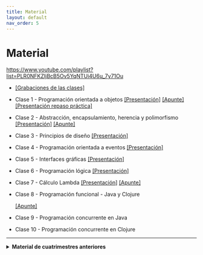 ```yaml
---
title: Material
layout: default
nav_order: 5
---
```


<!--
    Los archivos están subidos en la carpeta de drive del curso:
    https://drive.google.com/drive/folders/1-sBhVb2DKF5OCUpH2EepX7p870APkWxe?usp=drive_link
-->

# Material

https://www.youtube.com/playlist?list=PLR0NFKZIjBcB5Ov5YqNTUi4U6u_7y71Ou

* [[Grabaciones de las clases]](https://www.youtube.com/playlist?list=PLR0NFKZIjBcCdO6vn0ZI-ltAWf4zb_3uL)

 * Clase 1 - Programación orientada a objetos
      [[Presentación]](/presentaciones/clase01/clase01.pdf)
      [[Apunte]](https://drive.google.com/file/d/16Ns8j6c-1i6EsnIInhpw5WGtCJb_4LkB/view?usp=sharing)
      [[Presentación repaso práctica]](https://docs.google.com/presentation/d/1DfgDeJCAoMXov6CLfXfvVAcphlKo6Aq7/edit?usp=drive_link&ouid=114882499087956113949&rtpof=true&sd=true)
 * Clase 2 - Abstracción, encapsulamiento, herencia y polimorfismo
      [[Presentación]](/presentaciones/clase02/clase02.pdf)
      [[Apunte]](https://drive.google.com/file/d/1HIvOpkntijYvR20UfPSte1UrRG69zwOd/view?usp=sharing)
 * Clase 3 - Principios de diseño
      [[Presentación]](/presentaciones/clase03/clase03.pdf)
 * Clase 4 - Programación orientada a eventos
      [[Presentación]](/presentaciones/clase04/clase04.pdf)
 * Clase 5 - Interfaces gráficas
      [[Presentación]](/presentaciones/clase05/clase05.pdf)
 * Clase 6 - Programación lógica
      [[Presentación]](/presentaciones/clase06/clase06.pdf)
 * Clase 7 - Cálculo Lambda
      [[Presentación]](/presentaciones/clase07/clase07.pdf)
      [[Apunte]](https://drive.google.com/file/d/1uGF-x1OjKyusgihN8bevHG6eApaHJAdE/view?usp=sharing)
 * Clase 8 - Programación funcional - Java y Clojure
      <!-- [[Presentación]]() -->
      [[Apunte]](https://drive.google.com/file/d/1pAjjK04vpL5PIWxEYZoLckeL34rQBvEt/view?usp=sharing)
 * Clase 9 - Programación concurrente en Java
      <!-- [[Presentación]]() -->
 * Clase 10 - Programación concurrente en Clojure
      <!-- [[Presentación]]() -->

<hr/>

<details markdown="block">
  <summary><b>Material de cuatrimestres anteriores</b></summary>

* 2025c1

  * [[Grabaciones de las clases]](https://www.youtube.com/playlist?list=PLR0NFKZIjBcCdO6vn0ZI-ltAWf4zb_3uL)

  * Clase 1 - Programación orientada a objetos
        [[Presentación]](https://drive.google.com/file/d/1sJRMQvZdSzRf-E_7_rqc5-m_-HPXKhVX/view?usp=drive_link)
        [[Apunte]](https://drive.google.com/file/d/16Ns8j6c-1i6EsnIInhpw5WGtCJb_4LkB/view?usp=sharing)
        [[Presentación repaso práctica]](https://docs.google.com/presentation/d/1DfgDeJCAoMXov6CLfXfvVAcphlKo6Aq7/edit?usp=drive_link&ouid=114882499087956113949&rtpof=true&sd=true)
  * Clase 2 - Abstracción, encapsulamiento, herencia y polimorfismo
        [[Presentación]](https://drive.google.com/file/d/1MyW7iMGjv5ckcsUPXVaebPlGcmOLwVBl/view?usp=sharing)
        [[Apunte]](https://drive.google.com/file/d/1HIvOpkntijYvR20UfPSte1UrRG69zwOd/view?usp=sharing)
  * Clase 3 - Principios de diseño
        [[Presentación]](https://drive.google.com/file/d/1ffeqPpfE3wM8TRpEFOM98ed6G67_dqCA/view?usp=sharing)
  * Clase 4 - Programación orientada a eventos
        [[Presentación]](https://drive.google.com/file/d/1FWaI2S8euIqEn84ImFZ0asFdswLNB-Tm/view?usp=sharing)
  * Clase 5 - Interfaces gráficas
        [[Presentación]](https://drive.google.com/file/d/1ISQiStcwnMe78LULVvUTRok-3JlxuhtT/view?usp=sharing)
  * Clase 6 - Programación lógica
        [[Presentación]](https://drive.google.com/file/d/1lXE783umlguTgPgFgP06KVdWjQiVfyOW/view?usp=sharing)
  * Clase 7 - Cálculo Lambda
        [[Apunte]](https://drive.google.com/file/d/1uGF-x1OjKyusgihN8bevHG6eApaHJAdE/view?usp=sharing)
  * Clase 8 - Programación funcional - Java y Clojure
        [[Presentación]](https://drive.google.com/file/d/1SfMGaRY8id3tLCw-FHtklfBtzLtINR47/view?usp=sharing)
        [[Apunte]](https://drive.google.com/file/d/1pAjjK04vpL5PIWxEYZoLckeL34rQBvEt/view?usp=sharing)
  * Clase 9 - Programación concurrente en Java
        [[Presentación]](https://drive.google.com/file/d/1mW3deWgmzdSk12Xh5m5OOQrIOoncwS_4/view?usp=sharing)
  * Clase 10 - Programación concurrente en Clojure
        [[Presentación]](https://drive.google.com/file/d/1WdtuN8XOW1UPUj9oG8USF0XAq7kcne8Y/view?usp=sharing)

* 2024c2
    * [[Grabaciones de las clases]](https://www.youtube.com/playlist?list=PLR0NFKZIjBcDm3bEeNSyDeEIY1fYHp8i1)

* 2024c1
    * [[Grabaciones de las clases]](https://www.youtube.com/playlist?list=PLR0NFKZIjBcAwCQjRBMkbh_taSYbOcwcl)
    * Clase 1 - Programación orientada a objetos
      [[Presentación]](https://drive.google.com/file/d/1DnmPLENegDnEVdU1-1wDVLIMN8cqN3rm/view?usp=sharing)
      [[Apunte]](https://drive.google.com/file/d/16Ns8j6c-1i6EsnIInhpw5WGtCJb_4LkB/view?usp=sharing)
    * Clase 2 - Abstracción, encapsulamiento, herencia y polimorfismo
      [[Presentación]](https://drive.google.com/file/d/1MyW7iMGjv5ckcsUPXVaebPlGcmOLwVBl/view?usp=sharing)
      [[Apunte]](https://drive.google.com/file/d/1HIvOpkntijYvR20UfPSte1UrRG69zwOd/view?usp=sharing)
    * Clase 3 - Interfaces gráficas
      [[Presentación]](https://drive.google.com/file/d/1K-QEQskm0c-5kalQo8-26YOsXanVGBle/view?usp=sharing)
    * Clase 4 - Programación orientada a eventos
      [[Presentación]](https://drive.google.com/file/d/1lHqlB1B0SXI3RF5ON-ItY7IADiw5aZxI/view?usp=drive_link)
    * Clase 5 - Programación concurrente
      [[Presentación]](https://drive.google.com/file/d/1AchsMne_rpO3_GkD0jLxbaYb6dOp7_HW/view?usp=sharing)
    * Pre-parcial 1
      [[Ejercicios tipo parcial 1]](/ejercicios-tipo/parcial1)
    * Clase 6 - Programación lógica
      [[Presentación]](https://drive.google.com/file/d/1lXE783umlguTgPgFgP06KVdWjQiVfyOW/view?usp=sharing)
    * Clase 7 - Cálculo Lambda
      [[Apunte]](https://drive.google.com/file/d/1uGF-x1OjKyusgihN8bevHG6eApaHJAdE/view?usp=sharing)
    * Clases 8 y 9 - Programación Funcional - Clojure
      [[Presentación]](https://drive.google.com/file/d/1SfMGaRY8id3tLCw-FHtklfBtzLtINR47/view?usp=sharing)
      [[Apunte]](https://drive.google.com/file/d/1pAjjK04vpL5PIWxEYZoLckeL34rQBvEt/view?usp=sharing)
    * Clase 10 - Programación Funcional - Mónadas
      [[Apunte]](https://drive.google.com/file/d/1lNTJcozUAkhsPaL0CkKBTUV5RwbIDWRQ/view?usp=sharing)
    * Pre-parcial 2
      [[Ejercicios tipo parcial 2]](/ejercicios-tipo/parcial2)
* Material anterior a 2024
    * Grabaciones de las clases
      [[2023c2]](https://www.youtube.com/playlist?list=PLR0NFKZIjBcCQXgJYWVQEyjrbfkcZq-iP)
      [[2023c1]](https://www.youtube.com/playlist?list=PLR0NFKZIjBcCjrj0ScNCpWWTLkYBnS-H-)
    * Pruebas de software
      [[Presentación]](https://drive.google.com/file/d/14RFxBWoVTBjTLCL0A7b8kWW7l7lLBJ6j/view?usp=sharing)
    * Principios de diseño
      [[Presentación]](https://drive.google.com/file/d/15M8jX00SfVuJlzpKzTJZFqmJN4t1_5qH/view?usp=drive_link)
    * Patrones de diseño
      [[Presentación]](https://drive.google.com/file/d/1ezo24GJF6wAp-G9X0J3VR4_lhPO2Nr_t/view?usp=sharing)
      [[Minicatálogo]](https://drive.google.com/file/d/1oECFsp0c3XRtlmNuTz4hQJMWy0TPq6N_/view?usp=sharing)
    * Excepciones y persistencia básica
      [[Presentación]](https://drive.google.com/file/d/1I9dTOaqFvKgbsX2hWmNl_kD_dthli-8x/view?usp=sharing)
</details>

